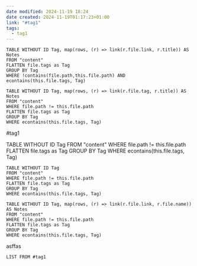```yaml
---
date modified: 2024-11-19 18:24
date created: 2024-11-19T01:17:23+01:00
link: "#tag1"
tags:
  - tag1
---
```

```dataview
TABLE WITHOUT ID Tag, map(rows, (r) => link(r.file.link, r.title)) AS Notes
FROM "content"
FLATTEN file.tags as Tag
GROUP BY Tag
WHERE !contains(file.path,this.file.path) AND econtains(this.file.tags, Tag)
```

```dataview
TABLE WITHOUT ID Tag, map(rows, (r) => link(r.file.tag, r.title)) AS Notes
FROM "content"
WHERE file.path != this.file.path
FLATTEN file.tags as Tag
GROUP BY Tag
WHERE econtains(this.file.tags, Tag)
```


#tag1 

TABLE WITHOUT ID Tag
FROM "content"
WHERE file.path != this.file.path
FLATTEN file.tags as Tag
GROUP BY Tag
WHERE econtains(this.file.tags, Tag)
```dataview
TABLE WITHOUT ID Tag
FROM "content"
WHERE file.path != this.file.path
FLATTEN file.tags as Tag
GROUP BY Tag
WHERE econtains(this.file.tags, Tag)

```

```dataview
TABLE WITHOUT ID Tag, map(rows, (r) => link(r.file.link, r.file.name)) AS Notes
FROM "content"
WHERE file.path != this.file.path
FLATTEN file.tags as Tag
GROUP BY Tag
WHERE econtains(this.file.tags, Tag)

```



asffas


```dataview
LIST FROM #tag1  
```